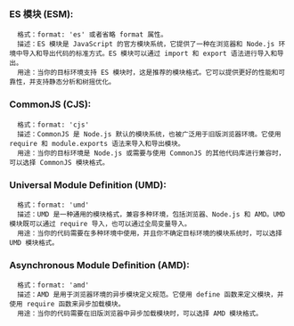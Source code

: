 
### ES 模块 (ESM):
```
  格式：format: 'es' 或者省略 format 属性。
  描述：ES 模块是 JavaScript 的官方模块系统，它提供了一种在浏览器和 Node.js 环境中导入和导出代码的标准方式。ES 模块可以通过 import 和 export 语法进行导入和导出。
  用途：当你的目标环境支持 ES 模块时，这是推荐的模块格式。它可以提供更好的性能和可靠性，并支持静态分析和树摇优化。
```
### CommonJS (CJS):
```
  格式：format: 'cjs'
  描述：CommonJS 是 Node.js 默认的模块系统，也被广泛用于旧版浏览器环境。它使用 require 和 module.exports 语法来导入和导出模块。
  用途：当你的目标环境是 Node.js 或需要与使用 CommonJS 的其他代码库进行兼容时，可以选择 CommonJS 模块格式。
```
### Universal Module Definition (UMD):
```
  格式：format: 'umd'
  描述：UMD 是一种通用的模块格式，兼容多种环境，包括浏览器、Node.js 和 AMD。UMD 模块既可以通过 require 导入，也可以通过全局变量导入。
  用途：当你的代码需要在多种环境中使用，并且你不确定目标环境的模块系统时，可以选择 UMD 模块格式。
```
### Asynchronous Module Definition (AMD):
```
  格式：format: 'amd'
  描述：AMD 是用于浏览器环境的异步模块定义规范。它使用 define 函数来定义模块，并使用 require 函数来异步加载模块。
  用途：当你的代码需要在旧版浏览器中异步加载模块时，可以选择 AMD 模块格式。
  ```